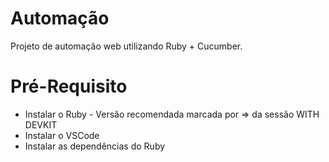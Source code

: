 # Automação

Projeto de automação web utilizando Ruby + Cucumber.


# Pré-Requisito

* Instalar o Ruby - Versão recomendada marcada por => da sessão WITH DEVKIT
* Instalar o VSCode
* Instalar as dependências do Ruby